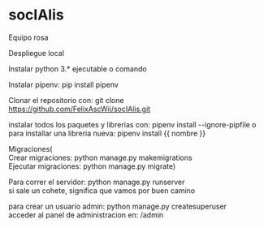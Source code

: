 # socIAlis
Equipo rosa

Despliegue local

Instalar python 3.*
  ejecutable o comando

Instalar pipenv:
  pip install pipenv

Clonar el repositorio con:
  git clone https://github.com/FelixAscWii/socIAlis.git

instalar todos los paquetes y librerias con:
  pipenv install --ignore-pipfile
o para installar una libreria nueva:
  pipenv install {{ nombre }}

Migraciones(    
  Crear migraciones:
    python manage.py makemigrations    
  Ejecutar migraciones:
    python manage.py migrate)

Para correr el servidor:
  python manage.py runserver    
  si sale un cohete, significa que vamos por buen camino

para crear un usuario admin:
  python manage.py createsuperuser    
  acceder al panel de administracion en:
    /admin

